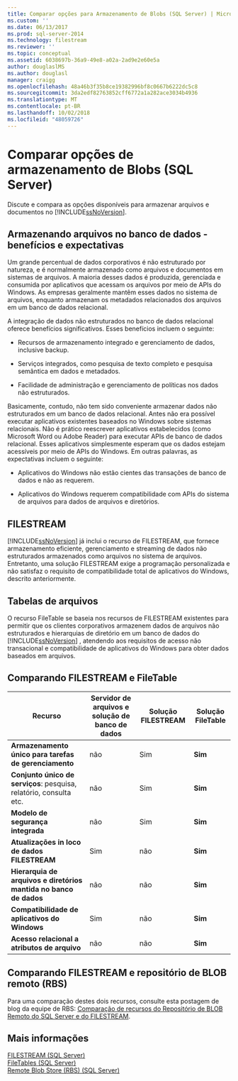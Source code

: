 ```yaml
---
title: Comparar opções para Armazenamento de Blobs (SQL Server) | Microsoft Docs
ms.custom: ''
ms.date: 06/13/2017
ms.prod: sql-server-2014
ms.technology: filestream
ms.reviewer: ''
ms.topic: conceptual
ms.assetid: 6038697b-36a9-49e8-a02a-2ad9e2e60e5a
author: douglaslMS
ms.author: douglasl
manager: craigg
ms.openlocfilehash: 48a46b3f35b8ce19382996bf8c0667b6222dc5c8
ms.sourcegitcommit: 3da2edf82763852cff6772a1a282ace3034b4936
ms.translationtype: MT
ms.contentlocale: pt-BR
ms.lasthandoff: 10/02/2018
ms.locfileid: "48059726"
---
```

# <a name="compare-options-for-storing-blobs-sql-server"></a>Comparar opções de armazenamento de Blobs (SQL Server)
  Discute e compara as opções disponíveis para armazenar arquivos e documentos no [!INCLUDE[ssNoVersion](../../includes/ssnoversion-md.md)].  
  
##  <a name="Expectations"></a> Armazenando arquivos no banco de dados - benefícios e expectativas  
 Um grande percentual de dados corporativos é não estruturado por natureza, e é normalmente armazenado como arquivos e documentos em sistemas de arquivos. A maioria desses dados é produzida, gerenciada e consumida por aplicativos que acessam os arquivos por meio de APIs do Windows. As empresas geralmente mantêm esses dados no sistema de arquivos, enquanto armazenam os metadados relacionados dos arquivos em um banco de dados relacional.  
  
 A integração de dados não estruturados no banco de dados relacional oferece benefícios significativos. Esses benefícios incluem o seguinte:  
  
-   Recursos de armazenamento integrado e gerenciamento de dados, inclusive backup.  
  
-   Serviços integrados, como pesquisa de texto completo e pesquisa semântica em dados e metadados.  
  
-   Facilidade de administração e gerenciamento de políticas nos dados não estruturados.  
  
 Basicamente, contudo, não tem sido conveniente armazenar dados não estruturados em um banco de dados relacional. Antes não era possível executar aplicativos existentes baseados no Windows sobre sistemas relacionais. Não é prático reescrever aplicativos estabelecidos (como Microsoft Word ou Adobe Reader) para executar APIs de banco de dados relacional. Esses aplicativos simplesmente esperam que os dados estejam acessíveis por meio de APIs do Windows. Em outras palavras, as expectativas incluem o seguinte:  
  
-   Aplicativos do Windows não estão cientes das transações de banco de dados e não as requerem.  
  
-   Aplicativos do Windows requerem compatibilidade com APIs do sistema de arquivos para dados de arquivos e diretórios.  
  
##  <a name="Filestream"></a> FILESTREAM  
 [!INCLUDE[ssNoVersion](../../includes/ssnoversion-md.md)] já inclui o recurso de FILESTREAM, que fornece armazenamento eficiente, gerenciamento e streaming de dados não estruturados armazenados como arquivos no sistema de arquivos. Entretanto, uma solução FILESTREAM exige a programação personalizada e não satisfaz o requisito de compatibilidade total de aplicativos do Windows, descrito anteriormente.  
  
##  <a name="FileTables"></a> Tabelas de arquivos  
 O recurso FileTable se baseia nos recursos de FILESTREAM existentes para permitir que os clientes corporativos armazenem dados de arquivos não estruturados e hierarquias de diretório em um banco de dados do [!INCLUDE[ssNoVersion](../../includes/ssnoversion-md.md)] , atendendo aos requisitos de acesso não transacional e compatibilidade de aplicativos do Windows para obter dados baseados em arquivos.  
  
##  <a name="CompareFileTable"></a> Comparando FILESTREAM e FileTable  
  
|Recurso|Servidor de arquivos e solução de banco de dados|Solução FILESTREAM|Solução FileTable|  
|-------------|---------------------------------------|-------------------------|------------------------|  
|**Armazenamento único para tarefas de gerenciamento**|não|Sim|**Sim**|  
|**Conjunto único de serviços**: pesquisa, relatório, consulta etc.|não|Sim|**Sim**|  
|**Modelo de segurança integrada**|não|Sim|**Sim**|  
|**Atualizações in loco de dados FILESTREAM**|Sim|não|**Sim**|  
|**Hierarquia de arquivos e diretórios mantida no banco de dados**|não|não|**Sim**|  
|**Compatibilidade de aplicativos do Windows**|Sim|não|**Sim**|  
|**Acesso relacional a atributos de arquivo**|não|não|**Sim**|  
  
##  <a name="CompareRBS"></a> Comparando FILESTREAM e repositório de BLOB remoto (RBS)  
 Para uma comparação destes dois recursos, consulte esta postagem de blog da equipe de RBS: [Comparação de recursos do Repositório de BLOB Remoto do SQL Server e do FILESTREAM](http://go.microsoft.com/fwlink/?LinkId=210317).  
  
##  <a name="more"></a> Mais informações  
 [FILESTREAM &#40;SQL Server&#41;](filestream-sql-server.md)  
 [FileTables &#40;SQL Server&#41;](filetables-sql-server.md)  
 [Remote Blob Store &#40;RBS&#41; &#40;SQL Server&#41;](remote-blob-store-rbs-sql-server.md)  
  
